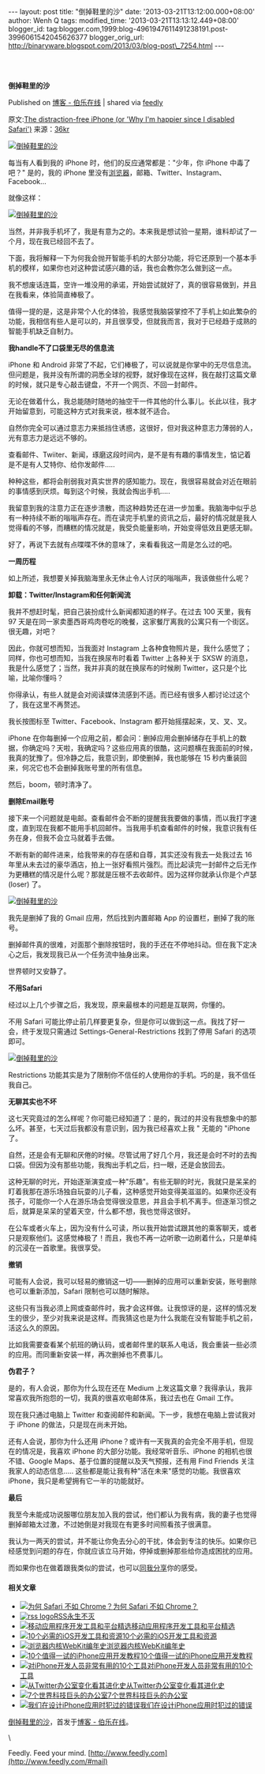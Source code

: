 --- layout: post title: "倒掉鞋里的沙" date:
'2013-03-21T13:12:00.000+08:00' author: Wenh Q tags: modified\_time:
'2013-03-21T13:13:12.449+08:00' blogger\_id:
tag:blogger.com,1999:blog-4961947611491238191.post-3996061542045626377
blogger\_orig\_url:
http://binaryware.blogspot.com/2013/03/blog-post\_7254.html ---

\
  

**倒掉鞋里的沙**

Published on [博客 -
伯乐在线](http://blog.jobbole.com/36412/?utm_source=rss&utm_medium=rss&utm_campaign=%25e5%2580%2592%25e6%258e%2589%25e9%259e%258b%25e9%2587%258c%25e7%259a%2584%25e6%25b2%2599)
| shared via [feedly](http://www.feedly.com)

原文:[The distraction-free iPhone (or 'Why I'm happier since I disabled
Safari')](https://medium.com/life-hacks/80f8d525b0d8)
来源：[36kr](http://www.36kr.com/p/202029.html)

[![倒掉鞋里的沙](http://blog.jobbole.com/wp-content/uploads/2013/03/d06469a50916137bdff5f5bf30443743.png "倒掉鞋里的沙")](http://blog.jobbole.com/wp-content/uploads/2013/03/d06469a50916137bdff5f5bf30443743.png "倒掉鞋里的沙")

每当有人看到我的 iPhone 时，他们的反应通常都是："少年，你 iPhone
中毒了吧？" 是的，我的 iPhone
里没有[浏览器](http://blog.jobbole.com/12749/ "浏览器")，邮箱、Twitter、Instagram、Facebook…

就像这样：

[![倒掉鞋里的沙](http://blog.jobbole.com/wp-content/uploads/2013/03/751fceec69388fe300ee8b4a5804eaff.jpeg "倒掉鞋里的沙")](http://blog.jobbole.com/wp-content/uploads/2013/03/751fceec69388fe300ee8b4a5804eaff.jpeg "倒掉鞋里的沙")

当然，并非我手机坏了，我是有意为之的。本来我是想试验一星期，谁料却试了一个月，现在我已经回不去了。

下面，我将解释一下为何我会抛开智能手机的大部分功能，将它还原到一个基本手机的模样，如果你也对这种尝试感兴趣的话，我也会教你怎么做到这一点。

我不想废话连篇，空许一堆没用的承诺，开始尝试就好了，真的很容易做到，并且在我看来，体验简直棒极了。

值得一提的是，这是非常个人化的体验，我感觉我脑袋掌控不了手机上如此繁杂的功能，我相信有些人是可以的，并且很享受，但就我而言，我对于已经趋于成熟的智能手机缺乏自制力。

**我handle不了口袋里无尽的信息流**

iPhone 和 Android
非常了不起，它们棒极了，可以说就是你掌中的无尽信息流。但问题是，我并没有所谓的洞悉全球的视野，就好像现在这样，我在敲打这篇文章的时候，就只是专心敲击键盘，不开一个网页、不回一封邮件。

无论在做着什么，我总能随时随地的抽空干一件其他的什么事儿。长此以往，我才开始留意到，可能这种方式对我来说，根本就不适合。

自然你完全可以通过意志力来抵挡住诱惑，这很好，但对我这种意志力薄弱的人，光有意志力是远远不够的。

查看邮件、Twiiter、新闻，琢磨这段时间内，是不是有有趣的事情发生，惦记着是不是有人艾特你、给你发邮件…..

种种这些，都将会削弱我对真实世界的感知能力。现在，我很容易就会对近在眼前的事情感到厌烦。每到这个时候，我就会掏出手机…..

我留意到我的注意力正在逐步溃散，而这种趋势还在进一步加重。我脑海中似乎总有一种持续不断的嗡嗡声存在。而在读完手机里的资讯之后，最好的情况就是我人觉得看的不够，而糟糕的情况就是，我受负能量影响，开始变得低效且更感无聊。

好了，再说下去就有点喋喋不休的意味了，来看看我这一周是怎么过的吧。

**一周历程**

如上所述，我想要关掉我脑海里永无休止令人讨厌的嗡嗡声，我该做些什么呢？

**卸载：Twitter/Instagram和任何新闻流**

我并不想赶时髦，把自己装扮成什么新闻都知道的样子。在过去 100 天里，我有
97
天是在同一家卖墨西哥鸡肉卷吃的晚餐，这家餐厅离我的公寓只有一个街区。很无趣，对吧？

因此，你就可想而知，当我面对 Instagram
上各种食物照片是，我什么感觉了；同样，你也可想而知，当我在换尿布时看着
Twitter 上各种关于 SXSW
的消息，我是什么感觉了；当然，我并非真的就在换尿布的时候刷
Twitter，这只是个比喻，比喻你懂吗？

你得承认，有些人就是会对阅读媒体流感到不适。而已经有很多人都讨论过这个了，我在这里不再赘述。

我长按图标至 Twitter、Facebook、Instagram 都开始摇摆起来，叉、叉、叉。

iPhone
在你每删掉一个应用之前，都会问：删掉应用会删掉储存在手机上的数据，你确定吗？天啦，我确定吗？这些应用真的很酷，这问题横在我面前的时候，我真的犹豫了。但冷静之后，我意识到，即使删掉，我也能够在
15 秒内重装回来，何况它也不会删掉我账号里的所有信息。

然后，boom，顿时清净了。

**删除Email账号**

接下来一个问题就是电邮。查看邮件会不断的提醒我我要做的事情，而以我打字速度，直到现在我都不能用手机回邮件。当我用手机查看邮件的时候，我意识我有任务在身，但我不会立马就着手去做。

不断有新的邮件进来，给我带来的存在感和自尊，其实还没有我去一处我过去 16
年里从未去过的豪华酒店，拍上一张好看照片强烈。而比起读完一封邮件之后无作为更糟糕的情况是什么呢？那就是压根不去收邮件。因为这样你就承认你是个卢瑟
(loser) 了。

[![倒掉鞋里的沙](http://blog.jobbole.com/wp-content/uploads/2013/03/3fe179ead5d21a82387a60f1b01f670f.jpeg "倒掉鞋里的沙")](http://blog.jobbole.com/wp-content/uploads/2013/03/3fe179ead5d21a82387a60f1b01f670f.jpeg "倒掉鞋里的沙")

我先是删掉了我的 Gmail 应用，然后找到内置邮箱 App
的设置栏，删掉了我的账号。

删掉邮件真的很难，对面那个删除按钮时，我的手还在不停地抖动。但在我下定决心之后，我发现我已从一个任务流中抽身出来。

世界顿时又安静了。

**不用Safari**

经过以上几个步骤之后，我发现，原来最根本的问题是互联网，你懂的。

不用 Safari
可能比停止前几样要更复杂，但是你可以做到这一点。我找了好一会，终于发现只需通过
Settings-General-Restrictions 找到了停用 Safari 的选项即可。

[![倒掉鞋里的沙](http://blog.jobbole.com/wp-content/uploads/2013/03/a95963ddb3ff7f07cc55abe4d8fe678e.png "倒掉鞋里的沙")](http://blog.jobbole.com/wp-content/uploads/2013/03/a95963ddb3ff7f07cc55abe4d8fe678e.png "倒掉鞋里的沙")

Restrictions
功能其实是为了限制你不信任的人使用你的手机。巧的是，我不信任我自己。

**无聊其实也不坏**

这七天究竟过的怎么样呢？你可能已经知道了：是的，我过的并没有我想象中的那么坏。甚至，七天过后我都没有意识到，因为我已经喜欢上我
" 无能的 "iPhone 了。

自然，还是会有无聊和厌倦的时候。尽管试用了好几个月，我还是会时不时的去掏口袋。但因为没有那些功能，我掏出手机之后，扫一眼，还是会放回去。

这种无聊的时光，开始逐渐演变成一种"乐趣"。有些无聊的时光，我就只是呆呆的盯着我那在游乐场独自玩耍的儿子看，这种感觉开始变得美滋滋的。如果你还没有孩子，可能你一个人在游乐场会觉得很没意思，并且会手机不离手。但逐渐习惯之后，就算是呆呆的望着天空，什么都不想，我也觉得这很好。

在公车或者火车上，因为没有什么可读，所以我开始尝试跟其他的乘客聊天，或者只是观察他们。这感觉棒极了！而且，我也不再一边听歌一边刷着什么，只是单纯的沉浸在一首歌里。我很享受。

**撤销**

可能有人会说，我可以轻易的撤销这一切——删掉的应用可以重新安装，账号删除也可以重新添加，Safari
限制也可以随时解除。

这些只有当我必须上网或查邮件时，我才会这样做。让我惊讶的是，这样的情况发生的很少，至少对我来说是这样。而我猜这也是为什么我能在没有智能手机之前，活这么久的原因。

比如我需要查看某个航班的确认码，或者邮件里的联系人电话，我会重装一些必须的应用。而同重新安装一样，再次删掉也不费事儿。

**伪君子？**

是的，有人会说，那你为什么现在还在 Medium
上发这篇文章？我得承认，我非常喜欢我所抱怨的一切，我真的很喜欢电邮体系，我过去也在
Gmail 工作。

现在我只通过电脑上 Twitter
和查阅邮件和新闻。下一步，我想在电脑上尝试我对于 iPhone
的做法，只是现在尚未开始。

还有人会说，那你为什么还用
iPhone？或许有一天我真的会完全不用手机，但现在的情况是，我喜欢 iPhone
的大部分功能。我经常听音乐、iPhone 的相机也很不错、Google
Maps、基于位置的提醒以及天气预报，还有用 Find Friends
关注我家人的动态信息….. 这些都是能让我有种"活在未来"感觉的功能。我很喜欢
iPhone，我只是希望拥有它一半的功能就好。

**最后**

我至今未能成功说服哪位朋友加入我的尝试，他们都认为我有病，我的妻子也觉得删掉邮箱太过激，不过她倒是对我现在有更多时间照看孩子很满意。

我认为一两天的尝试，并不能让你免去分心的干扰，体会到专注的快乐。如果你已经感觉到问题的存在，你就应该立马开始，停掉或删掉那些给你造成困扰的应用。

而如果你也在做着跟我类似的尝试，也可以[同我分享](https://twitter.com/jakek)你的感受。

#### 相关文章

-   [![为何 Safari 不如
    Chrome？](http://blog.jobbole.com/wp-content/uploads/2011/11/Google-Chrome-logo.jpg)](http://blog.jobbole.com/10935/)[为何
    Safari 不如 Chrome？](http://blog.jobbole.com/10935/)
-   [![rss
    logo](http://blog.jobbole.com/wp-content/uploads/2012/04/rss-logo--150x150.jpg)](http://blog.jobbole.com/18436/)[RSS永生不灭](http://blog.jobbole.com/18436/)
-   [![移动应用程序开发工具和平台精选](http://blog.jobbole.com/wp-content/uploads/2011/10/Android-logo.jpg)](http://blog.jobbole.com/1521/)[移动应用程序开发工具和平台精选](http://blog.jobbole.com/1521/)
-   [![10个必需的iOS开发工具和资源](http://blog.jobbole.com/wp-content/plugins/wordpress-23-related-posts-plugin/static/thumbs/20.jpg)](http://blog.jobbole.com/1185/)[10个必需的iOS开发工具和资源](http://blog.jobbole.com/1185/)
-   [![浏览器内核WebKit编年史](http://blog.jobbole.com/wp-content/plugins/wordpress-23-related-posts-plugin/static/thumbs/21.jpg)](http://blog.jobbole.com/1213/)[浏览器内核WebKit编年史](http://blog.jobbole.com/1213/)
-   [![10个值得一试的iPhone应用开发教程
    ](http://blog.jobbole.com/wp-content/uploads/2011/11/iOS-logo.jpg)](http://blog.jobbole.com/5319/)[10个值得一试的iPhone应用开发教程](http://blog.jobbole.com/5319/)
-   [![对iPhone开发人员非常有用的10个工具](http://blog.jobbole.com/wp-content/plugins/wordpress-23-related-posts-plugin/static/thumbs/3.jpg)](http://blog.jobbole.com/691/)[对iPhone开发人员非常有用的10个工具](http://blog.jobbole.com/691/)
-   [![从Twitter办公室变化看其进化史](http://blog.jobbole.com/wp-content/plugins/wordpress-23-related-posts-plugin/static/thumbs/2.jpg)](http://blog.jobbole.com/303/)[从Twitter办公室变化看其进化史](http://blog.jobbole.com/303/)
-   [![7个世界科技巨头的办公室](http://blog.jobbole.com/wp-content/plugins/wordpress-23-related-posts-plugin/static/thumbs/18.jpg)](http://blog.jobbole.com/1203/)[7个世界科技巨头的办公室](http://blog.jobbole.com/1203/)
-   [![我们在设计iPhone应用时犯过的错误](http://blog.jobbole.com/wp-content/uploads/2012/12/06-solution-report-mobile-app-user-experience-interactive-product-design-mistake-solution-150x150.jpg)](http://blog.jobbole.com/31201/)[我们在设计iPhone应用时犯过的错误](http://blog.jobbole.com/31201/)

[倒掉鞋里的沙](http://blog.jobbole.com/36412/)，首发于[博客 -
伯乐在线](http://blog.jobbole.com)。

\

Feedly. Feed your mind.
[http://www.feedly.com](http://www.feedly.com/#mail)
